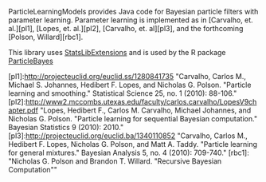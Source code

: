 ParticleLearningModels provides Java code for Bayesian particle filters with parameter learning.  Parameter learning is implemented as in [Carvalho, et. al.][pl1], [Lopes, et. al.][pl2], [Carvalho, et. al][pl3], and the forthcoming [Polson, Willard][rbc1].

This library uses [StatsLibExtensions](https://bitbucket.org/brandonwillard/statslibextensions) and is used by the R package [ParticleBayes](https://bitbucket.org/brandonwillard/particlebayes)



[pl1]:http://projecteuclid.org/euclid.ss/1280841735 "Carvalho, Carlos M., Michael S. Johannes, Hedibert F. Lopes, and Nicholas G. Polson. "Particle learning and smoothing." Statistical Science 25, no. 1 (2010): 88-106."
[pl2]:http://www2.mccombs.utexas.edu/faculty/carlos.carvalho/LopesV9chapter.pdf "Lopes, Hedibert F., Carlos M. Carvalho, Michael Johannes, and Nicholas G. Polson. "Particle learning for sequential Bayesian computation." Bayesian Statistics 9 (2010): 2010."
[pl3]:http://projecteuclid.org/euclid.ba/1340110852 "Carvalho, Carlos M., Hedibert F. Lopes, Nicholas G. Polson, and Matt A. Taddy. "Particle learning for general mixtures." Bayesian Analysis 5, no. 4 (2010): 709-740."
[rbc1]: "Nicholas G. Polson and Brandon T. Willard. "Recursive Bayesian Computation""